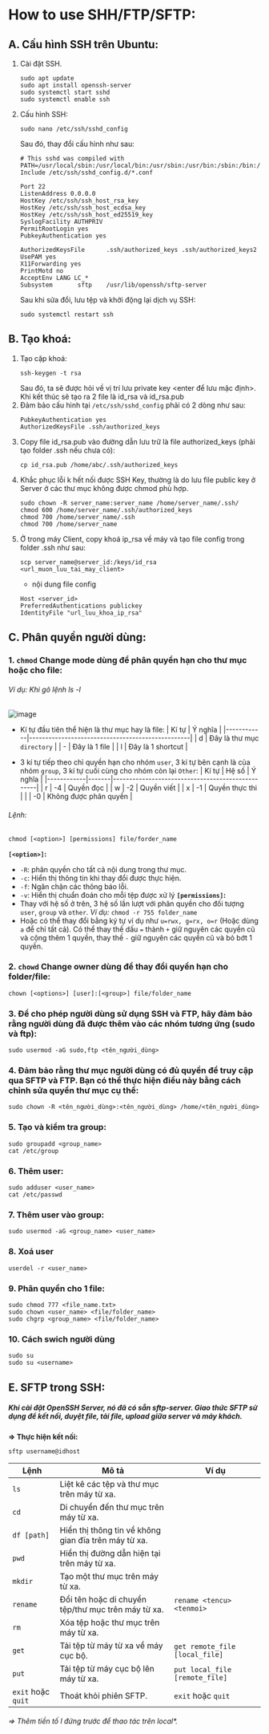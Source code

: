 # How to use SHH/FTP/SFTP:
## **A. Cấu hình SSH trên Ubuntu:**
1. Cài đặt SSH.
   ```
   sudo apt update
   sudo apt install openssh-server
   sudo systemctl start sshd
   sudo systemctl enable ssh
   ```

2. Cấu hình SSH:
   ```
   sudo nano /etc/ssh/sshd_config
   ```
   Sau đó, thay đổi cấu hình như sau:
   ```
   # This sshd was compiled with       PATH=/usr/local/sbin:/usr/local/bin:/usr/sbin:/usr/bin:/sbin:/bin:/usr/games
   Include /etc/ssh/sshd_config.d/*.conf

   Port 22
   ListenAddress 0.0.0.0
   HostKey /etc/ssh/ssh_host_rsa_key
   HostKey /etc/ssh/ssh_host_ecdsa_key
   HostKey /etc/ssh/ssh_host_ed25519_key
   SyslogFacility AUTHPRIV
   PermitRootLogin yes
   PubkeyAuthentication yes

   AuthorizedKeysFile      .ssh/authorized_keys .ssh/authorized_keys2
   UsePAM yes
   X11Forwarding yes
   PrintMotd no
   AcceptEnv LANG LC_*
   Subsystem       sftp    /usr/lib/openssh/sftp-server
   ```
   Sau khi sửa đổi, lưu tệp và khởi động lại dịch vụ SSH:
   ```
   sudo systemctl restart ssh
   ```

## B. **Tạo khoá:**
1. Tạo cặp khoá:
   ```
   ssh-keygen -t rsa
   ```   
   Sau đó, ta sẽ được hỏi về vị trí lưu private key <enter để lưu mặc định>. Khi kết thúc sẽ tạo ra 2 file là id_rsa <private key> và id_rsa.pub <public key>
2. Đảm bảo cấu hình tại `/etc/ssh/sshd_config` phải có 2 dòng như sau:
   ```
   PubkeyAuthentication yes
   AuthorizedKeysFile .ssh/authorized_keys
   ```
3. Copy file id_rsa.pub vào đường dẫn lưu trữ là file authorized_keys (phải tạo folder .ssh nếu chưa có):
   ```
   cp id_rsa.pub /home/abc/.ssh/authorized_keys
   ```
4. Khắc phục lỗi k hết nối được SSH Key, thường là do lưu file public key ở Server ở các thư mục không được chmod phù hợp.
   ```
   sudo chown -R server_name:server_name /home/server_name/.ssh/
   chmod 600 /home/server_name/.ssh/authorized_keys
   chmod 700 /home/server_name/.ssh
   chmod 700 /home/server_name
   ```
5. Ở trong máy Client, copy khoá ip_rsa về máy và tạo file config trong folder .ssh như sau:
   ```
   scp server_name@server_id:/keys/id_rsa <url_muon_luu_tai_may_client>
   ```
   - nội dung file config
   ```
   Host <server_id>
   PreferredAuthentications publickey
   IdentityFile "url_luu_khoa_ip_rsa"
   ```
## **C. Phân quyền người dùng:**
### 1. `chmod` Change mode dùng để phân quyền hạn cho thư mục hoặc cho file:
###### Ví dụ: Khi gõ lệnh ls -l
![image](https://github.com/batruong1704/SHH_FTP_SFTP/assets/142201301/299af603-7bfd-4396-bd21-1c9f40ffa188)
- Kí tự đầu tiên thể hiện là thư mục hay là file:
   | Kí tự      | Ý nghĩa                                          |
   |------------|--------------------------------------------------|
   | d          | Đây là thư mục `directory`                       |
   | -          | Đây là 1 file                                    |
   | l          | Đây là 1 shortcut                                |

- 3 kí tự tiếp theo chỉ quyền hạn cho nhóm `user`, 3 kí tự bên cạnh là của nhóm `group`, 3 kí tự cuối cùng cho nhóm còn lại `Other`:
   | Kí tự      | Hệ số | Ý nghĩa                                          |
   |------------|-------|--------------------------------------------------|
   | r          | -4    | Quyền đọc                                        |
   | w          | -2    | Quyền viết                                       |
   | x          | -1    | Quyền thực thi                                   |
   |            | -0    | Không được phân quyền                            |
  
###### Lệnh:
   ```
   chmod [<option>] [permissions] file/forder_name
   ```
**`[<option>]`:**
   - `-R`: phân quyền cho tất cả nội dung trong thư mục.
   - `-c`: Hiển thị thông tin khi thay đổi được thực hiện.
   - `-f`: Ngăn chặn các thông báo lỗi.
   - `-v`: Hiển thị chuẩn đoán cho mỗi tệp được xử lý
**`[permissions]`:**
   - Thay với hệ số ở trên, 3 hệ số lần lượt với phân quyền cho đối tượng `user`, `group` và `other`. *Ví dụ:* `chmod -r 755 folder_name`
   - Hoặc có thể thay đổi bằng ký tự ví dụ như `u=rwx, g=rx, o=r` (Hoặc dùng `a` để chỉ tất cả). Có thể thay thế dấu `=` thành `+` giữ nguyên các quyền cũ và cộng thêm 1 quyền, thay thế `-` giữ nguyên các quyền cũ và bỏ bớt 1 quyền.


### 2. `chowd` Change owner dùng để thay đổi quyền hạn cho folder/file:
   ```
   chown [<options>] [user]:[<group>] file/folder_name
   ```

### 3. Để cho phép người dùng sử dụng SSH và FTP, hãy đảm bảo rằng người dùng đã được thêm vào các nhóm tương ứng (sudo và ftp):
   ```
   sudo usermod -aG sudo,ftp <tên_người_dùng>
   ```

### 4. Đảm bảo rằng thư mục người dùng có đủ quyền để truy cập qua SFTP và FTP. Bạn có thể thực hiện điều này bằng cách chỉnh sửa quyền thư mục cụ thể:
   ```
   sudo chown -R <tên_người_dùng>:<tên_người_dùng> /home/<tên_người_dùng>
   ```

### 5. Tạo và kiểm tra group: 
   ```
   sudo groupadd <group_name>
   cat /etc/group
   ```

### 6. Thêm user:
   ``` 
   sudo adduser <user_name>
   cat /etc/passwd
   ```

### 7. Thêm user vào group:
   ```
   sudo usermod -aG <group_name> <user_name>
   ```

### 8. Xoá user
   ```
   userdel -r <user_name>
   ```

### 9. Phân quyền cho 1 file:
   ```
   sudo chmod 777 <file_name.txt>
   sudo chown <user_name> <file/folder_name>
   sudo chgrp <group_name> <file/folder_name>
   ```

### 10. Cách swich người dùng
   ```
   sudo su
   sudo su <username>
   ```


## **E. SFTP trong SSH:**
##### Khi cài đặt OpenSSH Server, nó đã có sẵn sftp-server. Giao thức SFTP sử dụng để kết nối, duyệt file, tải file, upload giữa server và máy khách.
**=> Thực hiện kết nối:**
   ```
   sftp username@idhost
   ```
| Lệnh            | Mô tả                                                      | Ví dụ                                     |
|-----------------|------------------------------------------------------------|-------------------------------------------|
| `ls`            | Liệt kê các tệp và thư mục trên máy từ xa.                 |                                           |
| `cd`            | Di chuyển đến thư mục trên máy từ xa.                      |                                           |
| `df [path]`     | Hiển thị thông tin về không gian đĩa trên máy từ xa.       |                                           |
| `pwd`           | Hiển thị đường dẫn hiện tại trên máy từ xa.                |                                           |
| `mkdir`         | Tạo một thư mục trên máy từ xa.                            |                                           |
| `rename`        | Đổi tên hoặc di chuyển tệp/thư mục trên máy từ xa.         | `rename <tencu> <tenmoi>`                 |
| `rm`            | Xóa tệp hoặc thư mục trên máy từ xa.                       |                                           |
| `get`           | Tải tệp từ máy từ xa về máy cục bộ.                        | `get remote_file [local_file]`            |
| `put`           | Tải tệp từ máy cục bộ lên máy từ xa.                       | `put local_file [remote_file]`            |
| `exit` hoặc `quit` | Thoát khỏi phiên SFTP.                                  | `exit` hoặc `quit`                        |

###### => Thêm tiền tố l đứng trước để thao tác trên local*.











